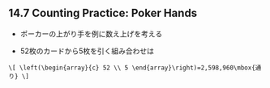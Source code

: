 ## 14.7 Counting Practice: Poker Hands

* ポーカーの上がり手を例に数え上げを考える

* 52枚のカードから5枚を引く組み合わせは

`\[
\left(\begin{array}{c} 52 \\ 5 \end{array}\right)=2,598,960\mbox{通り}
\]`
